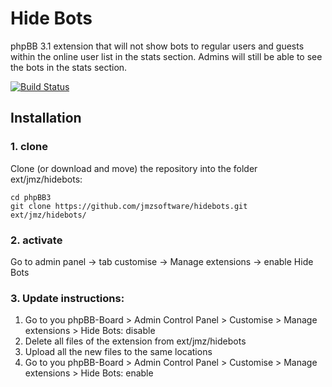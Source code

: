 Hide Bots
=========================

phpBB 3.1 extension that will not show bots to regular users and guests within the online user list in the stats section.  Admins will still be able to see the bots in the stats section.

[![Build Status](https://travis-ci.org/JmzSoftware/phpbb_hidebots.svg?branch=master)](https://travis-ci.org/JmzSoftware/phpbb_hidebots)
## Installation

### 1. clone
Clone (or download and move) the repository into the folder ext/jmz/hidebots:

```
cd phpBB3
git clone https://github.com/jmzsoftware/hidebots.git ext/jmz/hidebots/
```

### 2. activate
Go to admin panel -> tab customise -> Manage extensions -> enable Hide Bots


### 3. Update instructions:
1. Go to you phpBB-Board > Admin Control Panel > Customise > Manage extensions > Hide Bots: disable
2. Delete all files of the extension from ext/jmz/hidebots
3. Upload all the new files to the same locations
4. Go to you phpBB-Board > Admin Control Panel > Customise > Manage extensions > Hide Bots: enable
